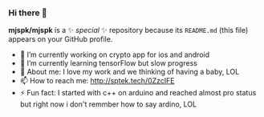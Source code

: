 ### Hi there 👋


**mjspk/mjspk** is a ✨ _special_ ✨ repository because its `README.md` (this file) appears on your GitHub profile.

- 🔭 I’m currently working on crypto app for ios and android
- 🌱 I’m currently learning tensorFlow but slow progress
- 💬 About me: I love my work and we thinking of having a baby, LOL
- 📫 How to reach me: http://sptek.tech/0ZzcIFE
- ⚡ Fun fact: I started with c++ on arduino and reached almost pro status but right now i don't remmber how to say ardino, LOL 

